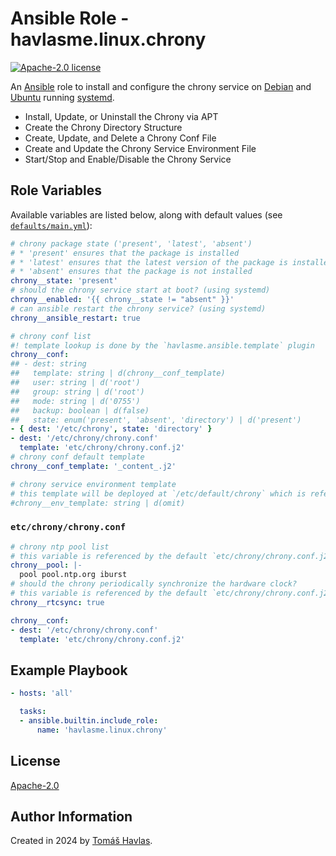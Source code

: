 Ansible Role - havlasme.linux.chrony
====================================

[![Apache-2.0 license][license-image]][license-link]

An [Ansible](https://www.ansible.com/) role to install and configure the chrony service on [Debian](https://www.debian.org/) and [Ubuntu](https://ubuntu.com/) running [systemd](https://systemd.io/).

- Install, Update, or Uninstall the Chrony via APT
- Create the Chrony Directory Structure
- Create, Update, and Delete a Chrony Conf File
- Create and Update the Chrony Service Environment File
- Start/Stop and Enable/Disable the Chrony Service

Role Variables
--------------

Available variables are listed below, along with default values (see [`defaults/main.yml`](defaults/main.yml)):

```yaml
# chrony package state ('present', 'latest', 'absent')
# * 'present' ensures that the package is installed
# * 'latest' ensures that the latest version of the package is installed
# * 'absent' ensures that the package is not installed
chrony__state: 'present'
# should the chrony service start at boot? (using systemd)
chrony__enabled: '{{ chrony__state != "absent" }}'
# can ansible restart the chrony service? (using systemd)
chrony__ansible_restart: true

# chrony conf list
#! template lookup is done by the `havlasme.ansible.template` plugin
chrony__conf:
## - dest: string
##   template: string | d(chrony__conf_template)
##   user: string | d('root')
##   group: string | d('root')
##   mode: string | d('0755')
##   backup: boolean | d(false)
##   state: enum('present', 'absent', 'directory') | d('present')
- { dest: '/etc/chrony', state: 'directory' }
- dest: '/etc/chrony/chrony.conf'
  template: 'etc/chrony/chrony.conf.j2'
# chrony conf default template
chrony__conf_template: '_content_.j2'

# chrony service environment template
# this template will be deployed at `/etc/default/chrony` which is referenced by the systemd service
#chrony__env_template: string | d(omit)
```

### `etc/chrony/chrony.conf`

```yaml
# chrony ntp pool list
# this variable is referenced by the default `etc/chrony/chrony.conf.j2` template
chrony__pool: |-
  pool pool.ntp.org iburst
# should the chrony periodically synchronize the hardware clock?
# this variable is referenced by the default `etc/chrony/chrony.conf.j2` template
chrony__rtcsync: true
```

```yaml
chrony__conf:
- dest: '/etc/chrony/chrony.conf'
  template: 'etc/chrony/chrony.conf.j2'
```

Example Playbook
----------------

```yaml
- hosts: 'all'

  tasks:
  - ansible.builtin.include_role:
      name: 'havlasme.linux.chrony'
```

License
-------

[Apache-2.0][license-link]

Author Information
------------------

Created in 2024 by [Tomáš Havlas](https://havlas.me/).


[license-image]: https://img.shields.io/badge/license-Apache2.0-blue.svg?style=flat-square
[license-link]: ../../LICENSE
